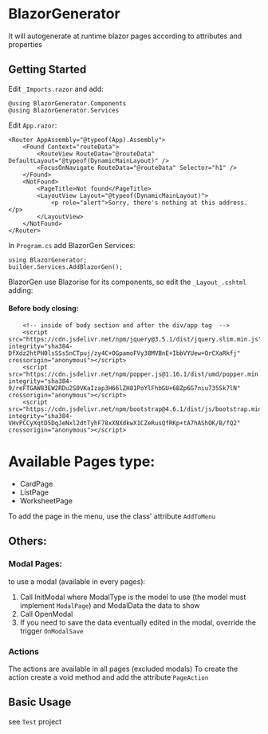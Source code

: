 # BlazorGenerator
It will autogenerate at runtime blazor pages according to attributes and properties

## Getting Started
Edit `_Imports.razor` and add: 
```
@using BlazorGenerator.Components
@using BlazorGenerator.Services
```
Edit `App.razor`:
```
<Router AppAssembly="@typeof(App).Assembly">
    <Found Context="routeData">
        <RouteView RouteData="@routeData" DefaultLayout="@typeof(DynamicMainLayout)" />
        <FocusOnNavigate RouteData="@routeData" Selector="h1" />
    </Found>
    <NotFound>
        <PageTitle>Not found</PageTitle>
        <LayoutView Layout="@typeof(DynamicMainLayout)">
            <p role="alert">Sorry, there's nothing at this address.</p>
        </LayoutView>
    </NotFound>
</Router>
```
    
In `Program.cs` add BlazorGen Services:
```
using BlazorGenerator;
builder.Services.AddBlazorGen();
```

BlazorGen use Blazorise for its components, so edit the `_Layout_.cshtml` adding:
#### Before body closing:    
```
	<!-- inside of body section and after the div/app tag  -->
	<script src="https://cdn.jsdelivr.net/npm/jquery@3.5.1/dist/jquery.slim.min.js" integrity="sha384-DfXdz2htPH0lsSSs5nCTpuj/zy4C+OGpamoFVy38MVBnE+IbbVYUew+OrCXaRkfj" crossorigin="anonymous"></script>
	<script src="https://cdn.jsdelivr.net/npm/popper.js@1.16.1/dist/umd/popper.min.js" integrity="sha384-9/reFTGAW83EW2RDu2S0VKaIzap3H66lZH81PoYlFhbGU+6BZp6G7niu735Sk7lN" crossorigin="anonymous"></script>
	<script src="https://cdn.jsdelivr.net/npm/bootstrap@4.6.1/dist/js/bootstrap.min.js" integrity="sha384-VHvPCCyXqtD5DqJeNxl2dtTyhF78xXNXdkwX1CZeRusQfRKp+tA7hAShOK/B/fQ2" crossorigin="anonymous"></script>

```

# Available Pages type:
- CardPage
- ListPage
- WorksheetPage

To add the page in the menu, use the class' attribute `AddToMenu`

## Others:
### Modal Pages:
to use a modal (available in every pages):
1. Call InitModal where ModalType is the model to use (the model must implement `ModalPage`) and ModalData the data to show
2. Call OpenModal
3. If you need to save the data eventually edited in the modal, override the trigger `OnModalSave`

### Actions
The actions are available in all pages (excluded modals)
To create the action create a void method and add the attribute `PageAction`
## Basic Usage
see `Test` project
